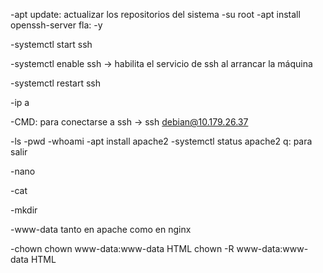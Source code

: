 -apt update: actualizar los repositorios del sistema
-su root
-apt install openssh-server
	fla: -y

-systemctl start ssh

-systemctl enable ssh -> habilita el servicio de ssh al 
arrancar la máquina

-systemctl restart ssh

-ip a

-CMD: para conectarse a ssh -> ssh debian@10.179.26.37

-ls
-pwd
-whoami
-apt install apache2
-systemctl status apache2
	q: para salir

-nano

-cat

-mkdir


-www-data tanto en apache como en nginx

-chown
	chown www-data:www-data HTML
	chown -R www-data:www-data HTML
	